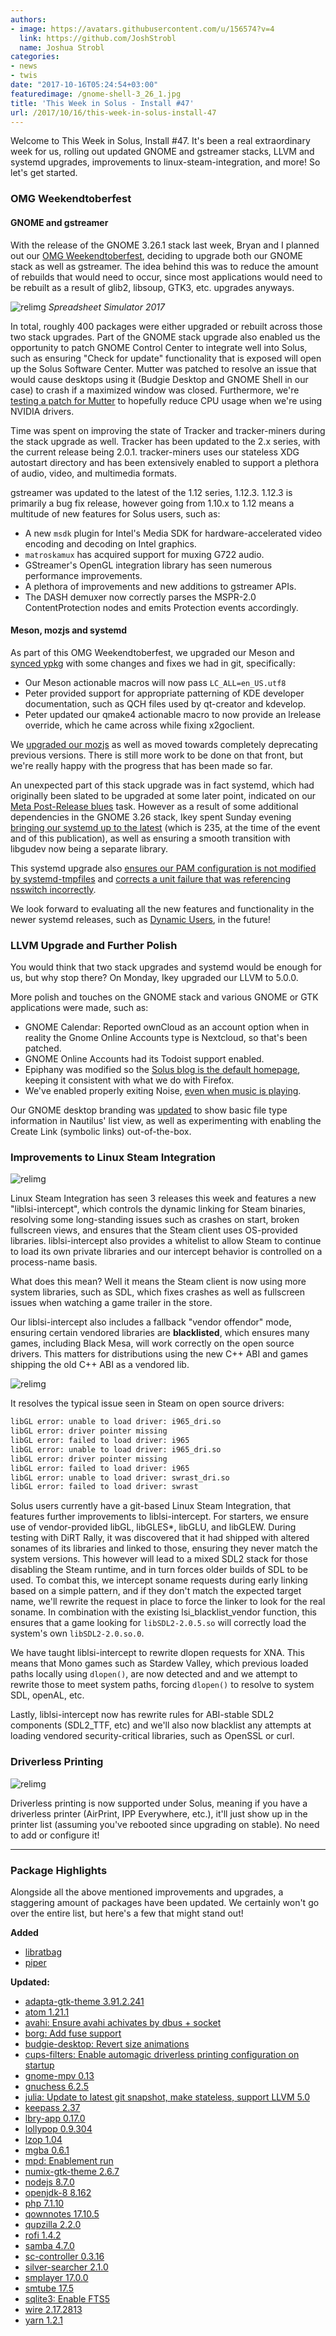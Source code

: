 ```yaml
---
authors:
- image: https://avatars.githubusercontent.com/u/156574?v=4
  link: https://github.com/JoshStrobl
  name: Joshua Strobl
categories:
- news
- twis
date: "2017-10-16T05:24:54+03:00"
featuredimage: /gnome-shell-3_26_1.jpg
title: 'This Week in Solus - Install #47'
url: /2017/10/16/this-week-in-solus-install-47
---
```


Welcome to This Week in Solus, Install #47. It's been a real extraordinary week for us, rolling out updated GNOME and gstreamer stacks, LLVM and systemd upgrades, improvements to linux-steam-integration, and more! So let's get started.
<!--more-->

### OMG Weekendtoberfest

#### GNOME and gstreamer

With the release of the GNOME 3.26.1 stack last week, Bryan and I planned out our [OMG Weekendtoberfest](https://dev.solus-project.com/T4672), deciding to upgrade both our GNOME stack as well as gstreamer. The idea behind this was to reduce the amount of rebuilds that would need to occur, since most applications would need to be rebuilt as a result of glib2, libsoup, GTK3, etc. upgrades anyways.

![relimg](spreadsheet-simulator-2017.jpg)
*Spreadsheet Simulator 2017*

In total, roughly 400 packages were either upgraded or rebuilt across those two stack upgrades. Part of the GNOME stack upgrade also enabled us the opportunity to patch GNOME Control Center to integrate well into Solus, such as ensuring "Check for update" functionality that is exposed will open up the Solus Software Center. Mutter was patched to resolve an issue  that would cause desktops using it (Budgie Desktop and GNOME Shell in our case) to crash if a maximized window was closed. Furthermore, we're [testing a patch for Mutter](https://dev.solus-project.com/R2123:073872457254a8416dd9000f339f612722629947) to hopefully reduce CPU usage when we're using NVIDIA drivers.

Time was spent on improving the state of Tracker and tracker-miners during the stack upgrade as well. Tracker has been updated to the 2.x series, with the current release being 2.0.1. tracker-miners uses our stateless XDG autostart directory and has been extensively enabled to support a plethora of audio, video, and multimedia formats.

gstreamer was updated to the latest of the 1.12 series, 1.12.3. 1.12.3 is primarily a bug fix release, however going from 1.10.x to 1.12 means a multitude of new features for Solus users, such as:

- A new `msdk` plugin for Intel's Media SDK for hardware-accelerated video encoding and decoding on Intel graphics.
- `matroskamux` has acquired support for muxing G722 audio.
- GStreamer's OpenGL integration library has seen numerous performance improvements.
- A plethora of improvements and new additions to gstreamer APIs.
- The DASH demuxer now correctly parses the MSPR-2.0 ContentProtection nodes and emits Protection events accordingly.

#### Meson, mozjs and systemd

As part of this OMG Weekendtoberfest, we upgraded our Meson and [synced ypkg](https://dev.solus-project.com/R3305:c1b4f208c218c7e8add5fdbd7eb9d49e2868e8c7#162c5f88) with some changes and fixes we had in git, specifically:

- Our Meson actionable macros will now pass `LC_ALL=en_US.utf8`
- Peter provided support for appropriate patterning of KDE developer documentation, such as QCH files used by qt-creator and kdevelop.
- Peter updated our qmake4 actionable macro to now provide an lrelease override, which he came across while fixing x2goclient.

We [upgraded our mozjs](https://dev.solus-project.com/T4686) as well as moved towards completely deprecating previous versions. There is still more work to be done on that front, but we're really happy with the progress that has been made so far.

An unexpected part of this stack upgrade was in fact systemd, which had originally been slated to be upgraded at some later point, indicated on our [Meta Post-Release blues](https://dev.solus-project.com/T4235) task. However as a result of some additional dependencies in the GNOME 3.26 stack, Ikey spent Sunday evening [bringing our systemd up to the latest](https://dev.solus-project.com/R2999:61ecf2d0a5da3cef387efe5063b75938600845b6) (which is 235, at the time of the event and of this publication), as well as ensuring a smooth transition with libgudev now being a separate library.

This systemd upgrade also [ensures our PAM configuration is not modified by systemd-tmpfiles](https://dev.solus-project.com/R2999:ffb2149ca31ae484822750ed3f1d21d47457a24c) and [corrects a unit failure that was referencing nsswitch incorrectly](https://dev.solus-project.com/R2999:a6552f6d4e23fde0eaf2da1829c935958651ce7e).

We look forward to evaluating all the new features and functionality in the newer systemd releases,  such as [Dynamic Users](http://0pointer.net/blog/dynamic-users-with-systemd.html), in the future!

### LLVM Upgrade and Further Polish

You would think that two stack upgrades and systemd would be enough for us, but why stop there? On Monday, Ikey upgraded our LLVM to 5.0.0.

More polish and touches on the GNOME stack and various GNOME or GTK applications were made, such as:

- GNOME Calendar: Reported ownCloud as an account option when in reality the Gnome Online Accounts type is Nextcloud, so that's been patched.
- GNOME Online Accounts had its Todoist support enabled.
- Epiphany was modified so the [Solus blog is the default homepage](https://dev.solus-project.com/R707:5c63226823fd6568ed80466e96a931b46111b3bb), keeping it consistent with what we do with Firefox.
- We've enabled properly exiting Noise, [even when music is playing](https://dev.solus-project.com/R2178:0152427ce249bb30f623030e69bbed565793fbca).

Our GNOME desktop branding was [updated](https://dev.solus-project.com/R957:39e585e35b69fc4989f8fc309225c2b5b47a6de6) to show basic file type information in Nautilus' list view, as well as experimenting with enabling the Create Link (symbolic links) out-of-the-box.

### Improvements to Linux Steam Integration

![relimg](liblsi-intercept.jpg)

Linux Steam Integration has seen 3 releases this week and features a new "liblsi-intercept", which controls the dynamic linking for Steam binaries, resolving some long-standing issues such as crashes on start, broken fullscreen views, and ensures that the Steam client uses OS-provided libraries. liblsi-intercept also provides a whitelist to allow Steam to continue to load its own private libraries and our intercept behavior is controlled on a process-name basis.

What does this mean? Well it means the Steam client is now using more system libraries, such as SDL, which fixes crashes as well as fullscreen issues when watching a game trailer in the store.

Our liblsi-intercept also includes a fallback "vendor offendor" mode, ensuring certain vendored libraries are **blacklisted**, which ensures many games, including Black Mesa, will work correctly on the open source drivers. This matters for distributions using the new C++ ABI and games shipping the old C++ ABI as a vendored lib.

![relimg](liblsi-intercept-blackmesa.jpg)

It resolves the typical issue seen in Steam on open source drivers:

``` bash
libGL error: unable to load driver: i965_dri.so
libGL error: driver pointer missing
libGL error: failed to load driver: i965
libGL error: unable to load driver: i965_dri.so
libGL error: driver pointer missing
libGL error: failed to load driver: i965
libGL error: unable to load driver: swrast_dri.so
libGL error: failed to load driver: swrast
```

Solus users currently have a git-based Linux Steam Integration, that features further improvements to liblsi-intercept. For starters, we ensure use of vendor-provided libGL, libGLES*, libGLU, and libGLEW. During testing with DiRT Rally, it was discovered that it had shipped with altered sonames of its libraries and linked to those, ensuring they never match the system versions. This however will lead to a mixed SDL2 stack for those disabling the Steam runtime, and in turn forces older builds of SDL to be used. To combat this, we intercept soname requests during early linking based on a simple pattern, and if they don't match the expected target name, we'll rewrite the request in place to force the linker to look for the real soname. In combination with the existing lsi_blacklist_vendor function, this ensures that a game looking for `libSDL2-2.0.5.so` will correctly load the system's own `libSDL2-2.0.so.0`.

We have taught liblsi-intercept to rewrite dlopen requests for XNA. This means that Mono games such as Stardew Valley, which previous loaded paths locally using `dlopen()`, are now detected and and we attempt to rewrite those to meet system paths, forcing `dlopen()` to resolve to system SDL, openAL, etc.

Lastly, liblsi-intercept now has rewrite rules for ABI-stable SDL2 components (SDL2_TTF, etc) and we'll also now blacklist any attempts at loading vendored security-critical libraries, such as OpenSSL or curl.

### Driverless Printing

![relimg](driverless-printing.jpg)

Driverless printing is now supported under Solus, meaning if you have a driverless printer (AirPrint, IPP Everywhere, etc.), it'll just show up in the printer list (assuming you've rebooted since upgrading on stable). No need to add or configure it!

---

### Package Highlights

Alongside all the above mentioned improvements and upgrades, a staggering amount of packages have been updated. We certainly won't go over the entire list, but here's a few that might stand out!

**Added**

- [libratbag](https://dev.solus-project.com/source/libratbag/repository/master/)
- [piper](https://dev.solus-project.com/source/piper/repository/master/)

**Updated:**

- [adapta-gtk-theme 3.91.2.241](https://dev.solus-project.com/R338:b950c343b4219094161382b499246d786675b2aa)
- [atom 1.21.1](https://dev.solus-project.com/R394:6d4b96345b85ead746b4c847042dad4a0e34ed46)
- [avahi: Ensure avahi achivates by dbus + socket](https://dev.solus-project.com/R412:6bd7c009ca89fdb93e3517272d22cf94ce6ca7f3)
- [borg: Add fuse support](https://dev.solus-project.com/R445:0c5c6a0e0dc26f0686b7c44e6630d5c91b228e38)
- [budgie-desktop: Revert size animations](https://dev.solus-project.com/R465:886f97f41c131a17ba685f7ae9025ddf80a11eaf)
- [cups-filters: Enable automagic driverless printing configuration on startup](https://dev.solus-project.com/R576:e00a5620ba2074585a7da70287a1a2eaecb9b0ba)
- [gnome-mpv 0.13](https://dev.solus-project.com/R975:f6b9e08d2d3100f72f4b8106b685162c216a5778)
- [gnuchess 6.2.5](https://dev.solus-project.com/R1021:501aeaf40003e767f368eaf97001d9d0d8103dd6)
- [julia: Update to latest git snapshot, make stateless, support LLVM 5.0](https://dev.solus-project.com/R1510:ed99c0e9e2dada47edd3825dd01490067219acd5)
- [keepass 2.37](https://dev.solus-project.com/R1542:57449abf64687577ff0b5baf85ea4487ae772de7)
- [lbry-app 0.17.0](https://dev.solus-project.com/R3654:ccdb1d505dea2d3cbf2d74e493e3cd67834c827e)
- [lollypop 0.9.304](https://dev.solus-project.com/R1978:a944e80b74dee9ecd990c76f73d497a7d3dfa85c)
- [lzop 1.04](https://dev.solus-project.com/R2003:1bcc4fdc6102096e071893798c9a8b66ab79de5f)
- [mgba 0.6.1](https://dev.solus-project.com/R2070:a8e9ae0870205d8dfe182e44a6fd52c6c0a7ae3b)
- [mpd: Enablement run](https://dev.solus-project.com/R2103:b1234a127b75b189655f508926c593555ae47efa)
- [numix-gtk-theme 2.6.7](https://dev.solus-project.com/R2186:d703bdccf26e98bd891ad8d89fdae950b60d89f3)
- [nodejs 8.7.0](https://dev.solus-project.com/R2177:db5d40575e6fb7626fea08a4c8d6ed3d7b216a4c)
- [openjdk-8 8.162](https://dev.solus-project.com/R2242:879f1ece91bef4fdde80d3138949345f708469c1)
- [php 7.1.10](https://dev.solus-project.com/R2424:e8c856f9bed0e6d2db9219374ce94c3d3dd19364)
- [qownnotes 17.10.5](https://dev.solus-project.com/R2730:d7145da58c331508b7ad6b6351e675f86cb72e2e)
- [qupzilla 2.2.0](https://dev.solus-project.com/R2775:1074c11be458f484fdec65a0b720a182a91cd634)
- [rofi 1.4.2](https://dev.solus-project.com/R2821:33be932e826095c01b1ccf7f8932c64e77944154)
- [samba 4.7.0](https://dev.solus-project.com/R2842:37653792fe82deec52ac353daa9513780bce67dc)
- [sc-controller 0.3.16](https://dev.solus-project.com/R2854:a1bf6a1c5fe20295360a4eaa7610a44a9956db67)
- [silver-searcher 2.1.0](https://dev.solus-project.com/R2905:eee861d4cf48f97cd14e8d558ef23b41304f3321)
- [smplayer 17.0.0](https://dev.solus-project.com/R2916:8a594ae36b2ef63193d0ea32d9c0299b41225dc2)
- [smtube 17.5](https://dev.solus-project.com/R2918:ac2e740aabbcd9e83dc06160c246da86186441ea)
- [sqlite3: Enable FTS5](https://dev.solus-project.com/R2955:370f0e60dcbc5db67249eb42384dfafaeeac3748)
- [wire 2.17.2813](https://dev.solus-project.com/R3172:826c6db16588c1e62fd94c043c94e70be821e5c8)
- [yarn 1.2.1](https://dev.solus-project.com/R3298:de4f37c514266d298e49947d2cc14e02a780919a)